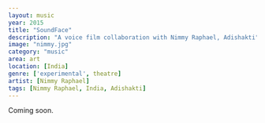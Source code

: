 ```yaml
---
layout: music
year: 2015
title: "SoundFace"
description: "A voice film collaboration with Nimmy Raphael, Adishakti"
image: "nimmy.jpg"
category: "music"
area: art
location: [India]
genre: ['experimental', theatre]
artist: [Nimmy Raphael]
tags: [Nimmy Raphael, India, Adishakti]
---
```


Coming soon.